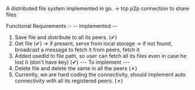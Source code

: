 A distributed file system implemented in go.
-> tcp p2p connection to share files

Functional Requirements :-
-- Implemented --
1. Save file and distribute to all its peers. (✔)
2. Get file (✔)
    -> if present, serve from local storage
    -> if not found, broadcast a message to fetch it from peers, fetch it
3. Added usedId to file path, so user can fetch all its files even in case he lost it (don't have   key) (✔)
--- To implement ---
1. Delete file and delete the same in all the peers (✗)
2. Currently, we are hard coding the connectivity, should implement auto connectivity with all its registered peers. (✗)
